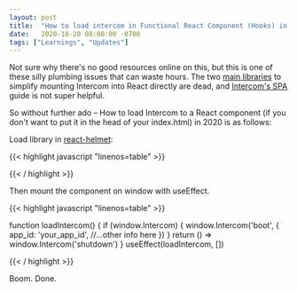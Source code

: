 ```yaml
---
layout: post
title:  "How to load intercom in Functional React Component (Hooks) in 2020"
date:   2020-10-20 08:00:00 -0700
tags: ["Learnings", "Updates"]
---
```


Not sure why there's no good resources online on this, but this is one of these silly plumbing issues that can waste hours. The two [main libraries](https://www.npmjs.com/package/react-intercom) to simplify mounting Intercom into React directly are dead, and [Intercom's SPA](https://www.intercom.com/help/en/articles/170-integrate-intercom-in-a-single-page-app) guide is not super helpful. 

So without further ado – How to load Intercom to a React component (if you don't want to put it in the head of your index.html) in 2020 is as follows:

Load library in [react-helmet](https://github.com/nfl/react-helmet):

{{< highlight javascript "linenos=table" >}}

<Helmet>
    <script>
        {`
        var APP_ID = "your_app_id";
        (function(){var w=window;var ic=w.Intercom;if(typeof ic==="function"){ic('reattach_activator');ic('update',w.intercomSettings);}else{var d=document;var i=function(){i.c(arguments);};i.q=[];i.c=function(args){i.q.push(args);};w.Intercom=i;var l=function(){var s=d.createElement('script');s.type='text/javascript';s.async=true;s.src='https://widget.intercom.io/widget/' + APP_ID;var x=d.getElementsByTagName('script')[0];x.parentNode.insertBefore(s, x);};if(document.readyState==='complete'){l();}else if(w.attachEvent){w.attachEvent('onload',l);}else{w.addEventListener('load',l,false);}}})();
        `}
    </script>
</Helmet>

{{< / highlight >}}


Then mount the component on window with useEffect.

{{< highlight javascript "linenos=table" >}}

function loadIntercom() {
    if (window.Intercom) {
      window.Intercom('boot', {
        app_id: 'your_app_id',
        //...other info here
      })
    }
    return () => window.Intercom('shutdown')
  }
useEffect(loadIntercom, [])

{{< / highlight >}}

Boom. Done.